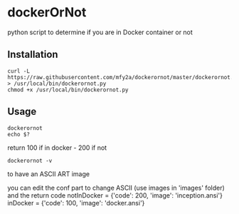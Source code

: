 # dockerOrNot
python script to determine if you are in Docker container or not

## Installation

    curl -L https://raw.githubusercontent.com/mfy2a/dockerornot/master/dockerornot.py > /usr/local/bin/dockerornot.py
    chmod +x /usr/local/bin/dockerornot.py

## Usage

    dockerornot
    echo $?
return 100 if in docker - 200 if not

    dockerornot -v

to have an ASCII ART image


you can edit the conf part to change ASCII (use images in 'images' folder) and the return code
    notInDocker = {'code': 200, 'image': 'inception.ansi'}
    inDocker = {'code': 100, 'image': 'docker.ansi'}